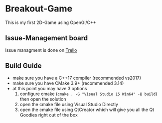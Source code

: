 # Breakout-Game
This is my first 2D-Game using OpenGl/C++ 

## Issue-Management board
Issue managment is done on [Trello](https://trello.com/b/fINGNr6G/2d-game)

## Build Guide
- make sure you have a C++17 compiler (recommended vs2017)
- make sure you have CMake 3.9+ (recommended 3.14)
- at this point you may have 3 options
	1. configure cmake (`cmake . -G "Visual Studio 15 Win64" -B build`) then open the solution
	2. open the cmake file using Visual Studio Directly
	3. open the cmake file using QtCreator which will give you all the Qt Goodies right out of the box
